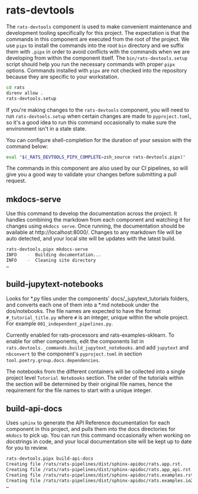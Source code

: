 # rats-devtools

The `rats-devtools` component is used to make convenient maintenance and development tooling
specifically for this project. The expectation is that the commands in this component are executed
from the root of the project. We use `pipx` to install the commands into the root `bin` directory
and we suffix them with `.pipx` in order to avoid conflicts with the commands when we are
developing from within the component itself. The `bin/rats-devtools.setup` script should help you
run the necessary commands with proper `pipx` options. Commands installed with `pipx` are not
checked into the repository because they are specific to your workstation.

```bash
cd rats
direnv allow .
rats-devtools.setup
```

If you're making changes to the `rats-devtools` component, you will need to run
`rats-devtools.setup` when certain changes are made to `pyproject.toml`, so it's a good idea to run
this command occasionally to make sure the environment isn't in a stale state.

You can configure shell-completion for the duration of your session with the command below:

``` bash
eval "$(_RATS_DEVTOOLS_PIPX_COMPLETE=zsh_source rats-devtools.pipx)"
```

The commands in this component are also used by our CI pipelines, so will give you a good way
to validate your changes before submitting a pull request.

## mkdocs-serve

Use this command to develop the documentation across the project. It handles combining the markdown
from each component and watching it for changes using `mkdocs serve`. Once running, the
documentation should be available at http://localhost:8000/. Changes to any markdown file will be
auto detected, and your local site will be updates with the latest build.

```bash
rats-devtools.pipx mkdocs-serve
INFO    -  Building documentation...
INFO    -  Cleaning site directory
…
```

## build-jupytext-notebooks

Looks for *.py files under the components' docs/_jupytext_tutorials folders, and converts each one
of them into a *.md notebook under the dos/notebooks.  The file names are expected to have the
format `#_tutorial_title.py` where `#` is an integer, unique within the whole project.  For example
`001_independent_pipelines.py`.

Currently enabled for rats-processors and rats-examples-sklearn.  To enable for other components,
edit the components list in `rats.devtools._commands.build_jupytext_notebooks`. and add `jupytext`
and `nbconvert` to the component's `pyproject.toml` in section
`tool.poetry.group.docs.dependencies`.

The notebooks from the different containers will be collected into a single project level
`Tutorial Notebooks` section.  The order of the tutorials within the section will be determined by
their original file names, hence the requirement for the file names to start with a unique integer.

## build-api-docs

Uses `sphinx` to generate the API Reference documentation for each component in this project,
and pulls them into the docs directories for `mkdocs` to pick up. You can run this command
occasionally when working on docstrings in code, and your local documentation site will be
kept up to date for you to review.

```bash
rats-devtools.pipx build-api-docs
Creating file /rats/rats-pipelines/dist/sphinx-apidoc/rats.app.rst.
Creating file /rats/rats-pipelines/dist/sphinx-apidoc/rats.app_api.rst.
Creating file /rats/rats-pipelines/dist/sphinx-apidoc/rats.examples.rst.
Creating file /rats/rats-pipelines/dist/sphinx-apidoc/rats.examples.io2.rst.
…
```
